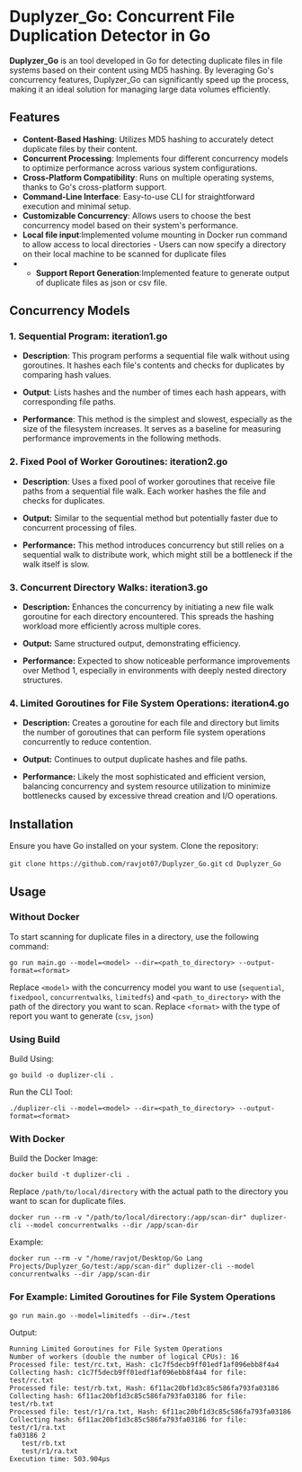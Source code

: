 #  Duplyzer_Go: Concurrent File Duplication Detector in Go

**Duplyzer_Go** is an tool developed in Go for detecting duplicate files in file systems based on their content using MD5 hashing. By leveraging Go's concurrency features, Duplyzer_Go can significantly speed up the process, making it an ideal solution for managing large data volumes efficiently.

## Features

-   **Content-Based Hashing**: Utilizes MD5 hashing to accurately detect duplicate files by their content.
-   **Concurrent Processing**: Implements four different concurrency models to optimize performance across various system configurations.
-   **Cross-Platform Compatibility**: Runs on multiple operating systems, thanks to Go's cross-platform support.
-   **Command-Line Interface**: Easy-to-use CLI for straightforward execution and minimal setup.
-   **Customizable Concurrency**: Allows users to choose the best concurrency model based on their system's performance.
- **Local file input**:Implemented volume mounting in Docker run command to allow access to local directories - Users can now specify a directory on their local machine to be scanned for duplicate files
- - **Support Report Generation**:Implemented feature to generate output of duplicate files as json or csv file.

## Concurrency Models

### 1. Sequential Program: iteration1.go

-   **Description**: This program performs a sequential file walk without using goroutines. It hashes each file's contents and checks for duplicates by comparing hash values. 
    
-   **Output**: Lists hashes and the number of times each hash appears, with corresponding file paths.
    
-   **Performance**: This method is the simplest and slowest, especially as the size of the filesystem increases. It serves as a baseline for measuring performance improvements in the following methods.
    

### 2.  Fixed Pool of Worker Goroutines: iteration2.go 

-   **Description**: Uses a fixed pool of worker goroutines that receive file paths from a sequential file walk. Each worker hashes the file and checks for duplicates.
      
-   **Output:** Similar to the sequential method but potentially faster due to concurrent processing of files.
    
-   **Performance:** This method introduces concurrency but still relies on a sequential walk to distribute work, which might still be a bottleneck if the walk itself is slow. 

### 3. Concurrent Directory Walks: iteration3.go 

  

- **Description:** Enhances the concurrency by initiating a new file walk goroutine for each directory encountered. This spreads the hashing workload more efficiently across multiple cores.

  

- **Output:** Same structured output, demonstrating efficiency.

- **Performance:** Expected to show noticeable performance improvements over Method 1, especially in environments with deeply nested directory structures.

  

### 4. Limited Goroutines for File System Operations: iteration4.go 

  

- **Description:** Creates a goroutine for each file and directory but limits the number of goroutines that can perform file system operations concurrently to reduce contention.

  

- **Output:** Continues to output duplicate hashes and file paths.

- **Performance:** Likely the most sophisticated and efficient version, balancing concurrency and system resource utilization to minimize bottlenecks caused by excessive thread creation and I/O operations.

## Installation

Ensure you have Go installed on your system.
Clone the repository:

`git clone https://github.com/ravjot07/Duplyzer_Go.git`
`cd Duplyzer_Go`

## Usage
### Without Docker
To start scanning for duplicate files in a directory, use the following command:

`go run main.go --model=<model> --dir=<path_to_directory> --output-format=<format>` 

Replace `<model>` with the concurrency model you want to use (`sequential`, `fixedpool`, `concurrentwalks`, `limitedfs`) and `<path_to_directory>` with the path of the directory you want to scan.
Replace `<format>` with the type of report you want to generate  (`csv`, `json`)
###  Using Build 
Build Using:

`go build -o duplizer-cli .`

Run the CLI Tool:

`./duplizer-cli --model=<model> --dir=<path_to_directory> --output-format=<format>`


### With Docker 
Build the Docker Image:

`docker build -t duplizer-cli .`

Replace `/path/to/local/directory` with the actual path to the directory you want to scan for duplicate files.

```
docker run --rm -v "/path/to/local/directory:/app/scan-dir" duplizer-cli --model concurrentwalks --dir /app/scan-dir
```
Example:
```
docker run --rm -v "/home/ravjot/Desktop/Go Lang Projects/Duplyzer_Go/test:/app/scan-dir" duplizer-cli --model concurrentwalks --dir /app/scan-dir
```

### For Example: Limited Goroutines for File System Operations
`go run main.go --model=limitedfs --dir=./test` 

Output:
```
Running Limited Goroutines for File System Operations
Number of workers (double the number of logical CPUs): 16
Processed file: test/rc.txt, Hash: c1c7f5decb9ff01edf1af096ebb8f4a4
Collecting hash: c1c7f5decb9ff01edf1af096ebb8f4a4 for file: test/rc.txt
Processed file: test/rb.txt, Hash: 6f11ac20bf1d3c85c586fa793fa03186
Collecting hash: 6f11ac20bf1d3c85c586fa793fa03186 for file: test/rb.txt
Processed file: test/r1/ra.txt, Hash: 6f11ac20bf1d3c85c586fa793fa03186
Collecting hash: 6f11ac20bf1d3c85c586fa793fa03186 for file: test/r1/ra.txt
fa03186 2
   test/rb.txt
   test/r1/ra.txt
Execution time: 503.904µs
  ```
  


